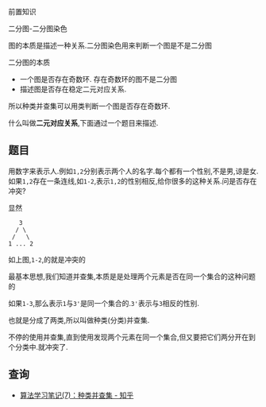 
前置知识

二分图-二分图染色

图的本质是描述一种关系.二分图染色用来判断一个图是不是二分图

二分图的本质

- 一个图是否存在奇数环. 存在奇数环的图不是二分图
- 描述图是否存在稳定二元对应关系.


所以种类并查集可以用类判断一个图是否存在奇数环.

什么叫做**二元对应关系**,下面通过一个题目来描述.

## 题目

用数字来表示人.例如``1,2``分别表示两个人的名字.每个都有一个性别,不是男,谅是女.如果``1,2``存在一条连线,如``1-2``,表示``1,2``的性别相反,给你很多的这种关系.问是否存在冲突?

显然

```
   3
  / \
 /   \
1 ... 2
```
如上图,``1-2``,的就是冲突的

最基本思想,我们知道并查集,本质是是处理两个元素是否在同一个集合的这种问题的


如果``1-3``,那么表示`1`与`3'`是同一个集合的.`3'`表示与`3`相反的性别.

也就是分成了两类,所以叫做种类(分类)并查集.

不停的使用并查集,直到使用发现两个元素在同一个集合,但又要把它们两分开在到个分类中.就冲突了.

## 查询

- [算法学习笔记(7)：种类并查集 - 知乎](https://zhuanlan.zhihu.com/p/97813717)
